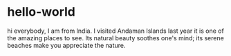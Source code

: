 # hello-world
hi everybody,
I am from India. I visited Andaman Islands last year it is one of the amazing places to see. Its natural beauty soothes one's mind; its serene beaches make you appreciate the nature.
